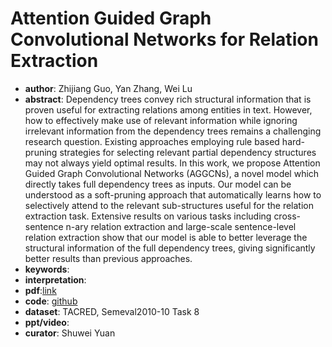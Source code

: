 # Attention Guided Graph Convolutional Networks for Relation Extraction

* **author**: Zhijiang Guo, Yan Zhang, Wei Lu
* **abstract**: Dependency trees convey rich structural information that is proven useful for extracting relations among entities in text. However, how to effectively make use of relevant information while ignoring irrelevant information from the dependency trees remains a challenging research question. Existing approaches employing rule based hard-pruning strategies for selecting relevant partial dependency structures may not always yield optimal results. In this work, we propose Attention Guided Graph Convolutional Networks (AGGCNs), a novel model which directly takes full dependency trees as inputs. Our model can be understood as a soft-pruning approach that automatically learns how to selectively attend to the relevant sub-structures useful for the relation extraction task. Extensive results on various tasks including cross-sentence n-ary relation extraction and large-scale sentence-level relation extraction show that our model is able to better leverage the structural information of the full dependency trees, giving significantly better results than previous approaches.
* **keywords**:
* **interpretation**:
* **pdf**:[link](https://www.aclweb.org/anthology/P19-1024.pdf)
* **code**: [github](https://github.com/Cartus/AGGCN)
* **dataset**: TACRED, Semeval2010-10 Task 8
* **ppt/video**:
* **curator**: Shuwei Yuan